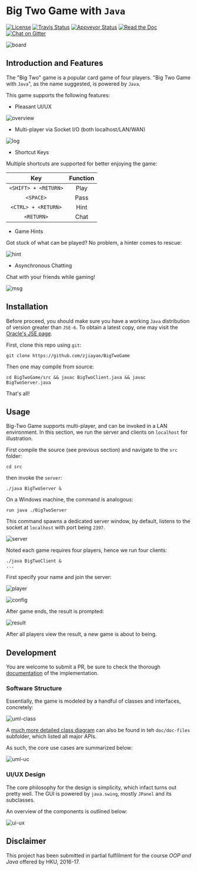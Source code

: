 # Big Two Game with `Java`

[![License](https://img.shields.io/badge/License-LGPL%20v3-blue.svg)](https://github.com/zjiayao/BigTwoGame/blob/master/LICENSEs://github.com/zjiayao/BigTwoGame/blob/master/LICENSE)
[![Travis Status](https://travis-ci.org/zjiayao/BigTwoGame.svg?branch=master)](https://travis-ci.org/zjiayao/BigTwoGame/)
[![Appveyor Status](https://ci.appveyor.com/api/projects/status/nsmqa9hgnn3kponw?svg=true)](https://ci.appveyor.com/project/zjiayao/bigtwogame)
[![Read the Doc](https://img.shields.io/badge/documentation-ready-brightgreen.svg)](doc/index.html)
[![Chat on Gitter](https://badges.gitter.im/zjiayao/BigTwoGame.svg)](https://gitter.im/zjiayao/BigTwoGame/)


![board](figs/board.png)



## Introduction and Features

The "Big Two" game is a popular card game of four players.
"Big Two Game with `Java`", as the name suggested, is powered by `Java`.


This game supports the following features:


- Pleasant UI/UX

![overview](figs/overview.png)

- Multi-player via Socket I/O (both localhost/LAN/WAN)

![log](figs/log.png)

- Shortcut Keys

Multiple shortcuts are supported for better
enjoying the game:

| Key | Function |
|:------------------:|:----:|
| `<SHIFT> + <RETURN>` | Play |
|       `<SPACE>`      | Pass |
|  `<CTRL> + <RETURN>` | Hint |
|      `<RETURN>`      | Chat |


- Game Hints

Got stuck of what can be played? No problem,
a hinter comes to rescue:

![hint](figs/hint.png)


- Asynchronous Chatting

Chat with your friends while gaming!

![msg](figs/msg.png)


## Installation

Before proceed, you should make sure you have a working `Java` distribution
of version greater than `JSE-6`. To obtain a latest copy, one may
visit the [Oracle's JSE page](http://www.oracle.com/technetwork/java/javase/overview/index.html).

First, clone this repo using `git`:

    git clone https://github.com/zjiayao/BigTwoGame

Then one may compile from source:

    cd BigTwoGame/src && javac BigTwoClient.java && javac BigTwoServer.java

That's all!


## Usage

Big-Two Game supports multi-player, and can be invoked in a LAN environment. In
this section, we run the server and clients on `localhost` for illustration.

First compile the source (see previous section) and navigate
to the `src` folder:

    cd src

then invoke the `server`:

    ./java BigTwoServer &

On a Windows machine, the command is analogous:

    run java ./BigTwoServer

This command spawns a dedicated server window,
by default, listens to the socket at `localhost`
with port being `2397`.

![server](figs/server.png)

Noted each game requires four players, hence
we run four clients:

    ./java BigTwoClient &
    ...

First specify your name and join the server:

![player](figs/player.png)

![config](figs/config.png)

After game ends, the result is prompted:

![result](figs/result.png)

After all players view the result, a new game is about
to being.


## Development

You are welcome to submit a PR, be sure to check
the thorough [documentation](doc/index.html) of the implementation.

### Software Structure

Essentially, the game is modeled by a handful of
classes and interfaces, concretely:

![uml-class](doc/doc-files/Class%20Overview.svg)

A [much more detailed class diagram](doc/doc-files/Class%20Diagram.svg) can also be found
in teh `doc/doc-files` subfolder, which listed
all major APIs.

As such, the core use cases are summarized below:

![uml-uc](doc/doc-files/Use%20Case.svg)

### UI/UX Design

The core philosophy for the design is simplicity,
which infact turns out pretty well. The GUI is powered
by `java.swing`, mostly `JPanel` and its subclasses.

An overview of the components is outlined below:

![ui-ux](doc/doc-files/GUI%20Design.svg)


## Disclaimer

This project has been submitted in partial fulfillment
for the course *OOP and Java* offered by HKU, 2016-17.

